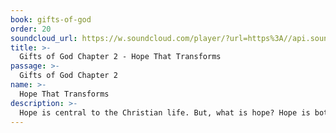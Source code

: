 ```yaml
---
book: gifts-of-god
order: 20
soundcloud_url: https://w.soundcloud.com/player/?url=https%3A//api.soundcloud.com/tracks/
title: >-
  Gifts of God Chapter 2 - Hope That Transforms
passage: >-
  Gifts of God Chapter 2
name: >-
  Hope That Transforms
description: >-
  Hope is central to the Christian life. But, what is hope? Hope is both possibility and necessity. Christian hope must be contrasted with secular hope.
---
```


